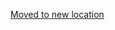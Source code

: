 [Moved to new location](https://github.com/DataTalksClub/machine-learning-zoomcamp/blob/master/08-deep-learning/05-transfer-learning.md)